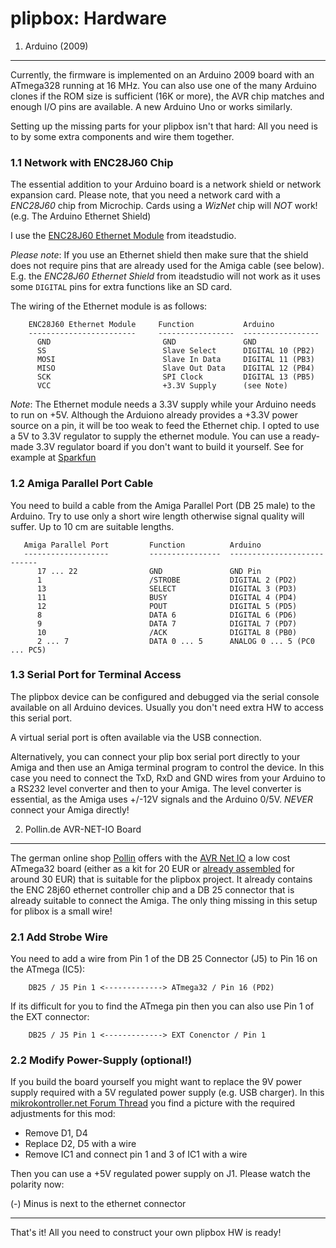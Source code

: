 plipbox: Hardware
=================

1. Arduino (2009)
----------------

Currently, the firmware is implemented on an Arduino 2009 board with an
ATmega328 running at 16 MHz. You can also use one of the many Arduino clones if
the ROM size is sufficient (16K or more), the AVR chip matches and enough I/O
pins are available. A new Arduino Uno or works similarly.

Setting up the missing parts for your plipbox isn't that hard:
All you need is to by some extra components and wire them together.

### 1.1 Network with ENC28J60 Chip

The essential addition to your Arduino board is a network shield or network
expansion card. Please note, that you need a network card with a *ENC28J60* chip
from Microchip. Cards using a *WizNet* chip will *NOT* work! (e.g. The Arduino
Ethernet Shield)

I use the [ENC28J60 Ethernet Module][1] from iteadstudio.

*Please note*: If you use an Ethernet shield then make sure that the shield
does not require pins that are already used for the Amiga cable (see below).
E.g. the *ENC28J60 Ethernet Shield* from iteadstudio will not work as
it uses some `DIGITAL` pins for extra functions like an SD card.

The wiring of the Ethernet module is as follows:

        ENC28J60 Ethernet Module     Function           Arduino
        ------------------------     -----------------  ----------------- 
          GND                         GND               GND
          SS                          Slave Select      DIGITAL 10 (PB2)
          MOSI                        Slave In Data     DIGITAL 11 (PB3)
          MISO                        Slave Out Data    DIGITAL 12 (PB4)
          SCK                         SPI Clock         DIGITAL 13 (PB5)
          VCC                         +3.3V Supply      (see Note)
    
*Note*: The Ethernet module needs a 3.3V supply while your Arduino needs to
run on +5V. Although the Arduiono already provides a +3.3V power source
on a pin, it will be too weak to feed the Ethernet chip. I opted to use
a 5V to 3.3V regulator to supply the ethernet module. You can use a 
ready-made 3.3V regulator board if you don't want to build it yourself.
See for example at [Sparkfun][2]

[1]: www.iteadstudio.com
[2]: www.sparkfun.com

### 1.2 Amiga Parallel Port Cable

You need to build a cable from the Amiga Parallel Port (DB 25 male) to the
Arduino. Try to use only a short wire length otherwise signal quality will
suffer. Up to 10 cm are suitable lengths.

       Amiga Parallel Port         Function          Arduino
       -------------------         ----------------  ---------------------------
          17 ... 22                GND               GND Pin
          1                        /STROBE           DIGITAL 2 (PD2)
          13                       SELECT            DIGITAL 3 (PD3)
          11                       BUSY              DIGITAL 4 (PD4)
          12                       POUT              DIGITAL 5 (PD5)
          8                        DATA 6            DIGITAL 6 (PD6)
          9                        DATA 7            DIGITAL 7 (PD7)
          10                       /ACK              DIGITAL 8 (PB0)
          2 ... 7                  DATA 0 ... 5      ANALOG 0 ... 5 (PC0 ... PC5)
      

### 1.3 Serial Port for Terminal Access

The plipbox device can be configured and debugged via the serial console available
on all Arduino devices. Usually you don't need extra HW to access this serial 
port.

A virtual serial port is often available via the USB connection.

Alternatively, you can connect your plip box serial port directly to your Amiga 
and then use an Amiga terminal program to control the device. In this case you
need to connect the TxD, RxD and GND wires from your Arduino to a RS232 level
converter and then to your Amiga. The level converter is essential, as the Amiga
uses +/-12V signals and the Arduino 0/5V. _NEVER_ connect your Amiga directly!


2. Pollin.de AVR-NET-IO Board
-----------------------------

The german online shop [Pollin][1] offers with the [AVR Net IO][2a] a low cost
ATmega32 board (either as a kit for 20 EUR or [already assembled][2b] for
around 30 EUR) that is suitable for the plipbox project. It already contains
the ENC 28j60 ethernet controller chip and a DB 25 connector that is already
suitable to connect the Amiga. The only thing missing in this setup for plibox
is a small wire!

[1]: http://www.pollin.de
[2a]: http://www.pollin.de/shop/dt/MTQ5OTgxOTk-/Bausaetze_Module/Bausaetze/Bausatz_AVR_NET_IO.html
[2b]: http://www.pollin.de/shop/dt/NjI5OTgxOTk-/Bausaetze_Module/Bausaetze/AVR_NET_IO_Fertigmodul.html
    
### 2.1 Add Strobe Wire

You need to add a wire from Pin 1 of the DB 25 Connector (J5) to Pin 16 on the 
ATmega (IC5):

        DB25 / J5 Pin 1 <-------------> ATmega32 / Pin 16 (PD2) 

If its difficult for you to find the ATmega pin then you can also use Pin 1 of 
the EXT connector:

        DB25 / J5 Pin 1 <-------------> EXT Conenctor / Pin 1


### 2.2 Modify Power-Supply (optional!)

If you build the board yourself you might want to replace the 9V power supply
required with a 5V regulated power supply (e.g. USB charger). In this
[mikrokontroller.net Forum Thread][mod] you find a picture with the required
adjustments for this mod:

  - Remove D1, D4
  - Replace D2, D5 with a wire
  - Remove IC1 and connect pin 1 and 3 of IC1 with a wire

Then you can use a +5V regulated power supply on J1. 
Please watch the polarity now:

(-) Minus is next to the ethernet connector

[mod]: http://www.mikrocontroller.net/articles/AVR_Net-IO_Bausatz_von_Pollin


----
That's it! All you need to construct your own plipbox HW is ready!

